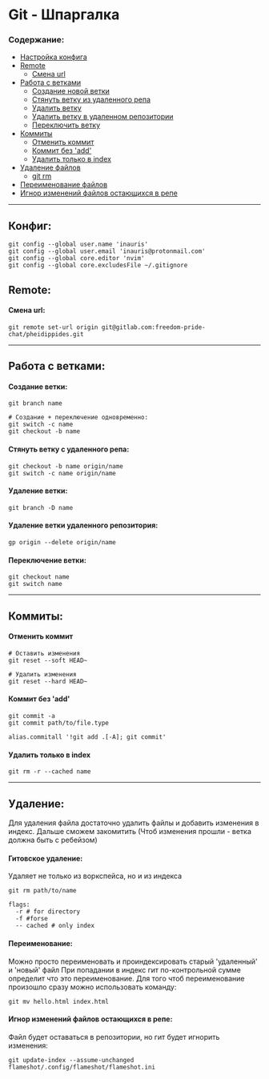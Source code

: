 # Git - Шпаргалка
### Содержание:
  - [Настройка конфига](#config)
  - [Remote](#remote)
    - [Смена url](#set-url)
  - [Работа с ветками](#branch)
    - [Создание новой ветки](#creating-branch)
    - [Стянуть ветку из удаленного репа](#fetch-branch)
    - [Удалить ветку](#delete-branch)
    - [Удалить ветку в удаленном репозитории](#delete-remote-branch)
    - [Переключить ветку](#switch-branch)
  - [Коммиты](#commits)
    - [Отменить коммит](#cancelCommit)
    - [Коммит без 'add'](#commits!add)
    - [Удалить только в index](#rmCache)
  - [Удаление файлов](#deleting)
    - [git rm](#deleteWithGit)
  - [Переименование файлов](#renaming)
  - [Игнор изменений файлов остающихся в репе](#ignore-exist)
---

## <a name='config'></a> Конфиг:
```
git config --global user.name 'inauris'
git config --global user.email 'inauris@protonmail.com'
git config --global core.editor 'nvim'
git config --global core.excludesFile ~/.gitignore
```

## <a name='remote'></a> Remote:
#### <a name='set-url'></a> Смена url:
```
git remote set-url origin git@gitlab.com:freedom-pride-chat/pheidippides.git
```
---
## <a name='branch'></a> Работа с ветками:
#### <a name='creating-branch'></a> Создание ветки:
```
git branch name

# Создание + переключение одновременно:
git switch -c name
git checkout -b name
```

#### <a name='fetch-branch'></a> Стянуть ветку с удаленного репа:
 
```
git checkout -b name origin/name
git switch -c name origin/name
```

#### <a name='delete-branch'></a> Удаление ветки:
```
git branch -D name
```
#### <a name='delete-remote-branch'></a> Удаление ветки удаленного репозитория:
```
gp origin --delete origin/name
```

#### <a name='switch-branch'></a> Переключение ветки:
```
git checkout name
git switch name
```
---

## <a name='commits'></a> Коммиты:

#### <a name='cancelCommit'></a> Отменить коммит
```
# Оставить изменения
git reset --soft HEAD~

# Удалить изменения
git reset --hard HEAD~
```
#### <a name='commits!add'></a> Коммит без 'add'
```
git commit -a
git commit path/to/file.type

alias.commitall '!git add .[-A]; git commit'
```

#### <a name='rmCache'></a> Удалить только в index
```
git rm -r --cached name
```
---

## <a name='deleting'></a> Удаление:
Для удаления файла достаточно удалить файлы и добавить изменения в индекс.
Дальше сможем закомитить (Чтоб изменения прошли - ветка должна быть с ребейзом)

#### <a name='deleteWithGit'></a> Гитовское удаление:
Удаляет не только из воркспейса, но и из индекса
```
git rm path/to/name

flags:
  -r # for directory
  -f #forse
  -- cached # only index
```

#### <a name='renaming'></a> Переименование:
Можно просто переименовать и проиндексировать старый 'удаленный' и 'новый' файл
При попадании в индекс гит по-контрольной сумме определит что это переименование.
Для того чтоб переименование произошло сразу можно использовать команду:
```
git mv hello.html index.html
```
#### <a name='ignore-exist'></a> Игнор изменений файлов остающихся в репе:
Файл будет оставаться в репозитории, но гит будет игнорить изменения:
```
git update-index --assume-unchanged flameshot/.config/flameshot/flameshot.ini
```
